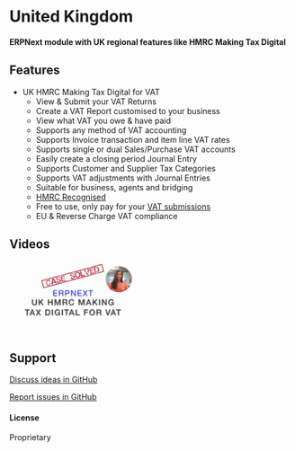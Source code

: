 # United Kingdom
#### ERPNext module with UK regional features like HMRC Making Tax Digital

## Features
* UK HMRC Making Tax Digital for VAT
    * View & Submit your VAT Returns
    * Create a VAT Report customised to your business
    * View what VAT you owe & have paid
    * Supports any method of VAT accounting
    * Supports Invoice transaction and item line VAT rates
    * Supports single or dual Sales/Purchase VAT accounts
    * Easily create a closing period Journal Entry
    * Supports Customer and Supplier Tax Categories
    * Supports VAT adjustments with Journal Entries
    * Suitable for business, agents and bridging
    * <a href="https://www.tax.service.gov.uk/making-tax-digital-software" target="_blank">HMRC Recognised</a>
    * Free to use, only pay for your <a href="https://www.casesolved.co.uk/services/uk-hmrc-submission" target="_blank">VAT submissions</a>
    * EU & Reverse Charge VAT compliance

## Videos
<a href="https://www.youtube.com/embed/OecjBSJ4vGY?vq=hd720" target="_blank"><img src="https://raw.githubusercontent.com/CaseSolvedUK/uk-support/main/yt-vat.png" height="128"></a>

## Support

[Discuss ideas in GitHub](https://github.com/CaseSolvedUK/uk-support/discussions)

[Report issues in GitHub](https://github.com/CaseSolvedUK/uk-support/issues)

#### License

Proprietary
